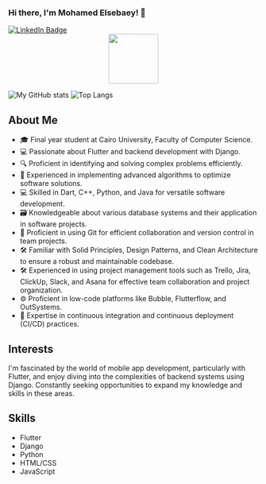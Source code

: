 
### Hi there, I'm Mohamed Elsebaey! 👋
<div id="badges">
  <a href="https://www.linkedin.com/in/mohamed-elsebaey-b43062242/">
    <img src="https://img.shields.io/badge/LinkedIn-blue?style=for-the-badge&logo=linkedin&logoColor=white" alt="LinkedIn Badge"/>
  </a>
</div>

<div align="center">
  <img src="https://media.giphy.com/media/M9gbBd9nbDrOTu1Mqx/giphy.gif" width="100"/>
</div>

![My GitHub stats](https://github-readme-stats.vercel.app/api?username=muhammedelsepa3y&hide=stars&count_private=true&show_icons=true&&include_all_commits=true)
![Top Langs](https://github-readme-stats.vercel.app/api/top-langs/?username=muhammedelsepa3y&layout=donut)

## About Me
- 🎓 Final year student at Cairo University, Faculty of Computer Science.
- 💻 Passionate about Flutter and backend development with Django.
- 🔍 Proficient in identifying and solving complex problems efficiently.
- 🧠 Experienced in implementing advanced algorithms to optimize software solutions.
- 💻 Skilled in Dart, C++, Python, and Java for versatile software development.
- 🗃️ Knowledgeable about various database systems and their application in software projects.
- 🔄 Proficient in using Git for efficient collaboration and version control in team projects.
- 🛠️ Familiar with Solid Principles, Design Patterns, and Clean Architecture to ensure a robust and maintainable codebase.
- 🛠️ Experienced in using project management tools such as Trello, Jira, ClickUp, Slack, and Asana for effective team collaboration and project organization.
- ⚙️ Proficient in low-code platforms like Bubble, Flutterflow, and OutSystems.
- 🔄 Expertise in continuous integration and continuous deployment (CI/CD) practices.


## Interests
I'm fascinated by the world of mobile app development, particularly with Flutter, and enjoy diving into the complexities of backend systems using Django. Constantly seeking opportunities to expand my knowledge and skills in these areas.

## Skills
- Flutter
- Django
- Python
- HTML/CSS
- JavaScript






